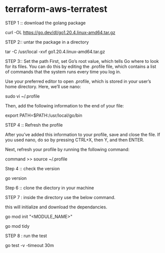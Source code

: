 # terraform-aws-terratest

STEP 1 :: download the golang package

curl -OL https://go.dev/dl/go1.20.4.linux-amd64.tar.gz



STEP 2:: untar the package in a directory

tar -C /usr/local -xvf go1.20.4.linux-amd64.tar.gz



STEP 3:: Set the path
First, set Go’s root value, which tells Go where to look for its files. You can do this by editing the .profile file, 
which contains a list of commands that the system runs every time you log in.

Use your preferred editor to open .profile, which is stored in your user’s home directory. Here, we’ll use nano:

sudo vi ~/.profile

Then, add the following information to the end of your file:

export PATH=$PATH:/usr/local/go/bin



STEP 4 :: Refresh the profile

After you’ve added this information to your profile, save and close the file. If you used nano, do so by pressing CTRL+X, then Y, and then ENTER.

Next, refresh your profile by running the following command:

command >>
source ~/.profile



Step 4 :: check the version

go version


Step 6 :: clone the diectory in your machine 



STEP 7 : inside the directory use the below command.

this will initialize and download the dependancies.

go mod init "<MODULE_NAME>"

go mod tidy



STEP 8 : run the test

go test -v -timeout 30m
 
 

